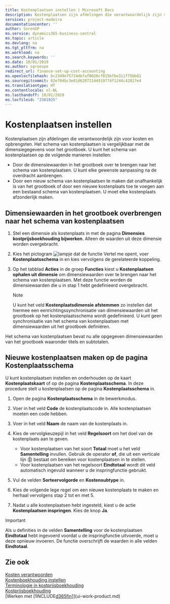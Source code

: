```yaml
---
title: Kostenplaatsen instellen | Microsoft Docs
description: Kostenplaatsen zijn afdelingen die verantwoordelijk zijn voor kosten en opbrengsten. Het schema van kostenplaatsen is vergelijkbaar met de dimensiegegevens voor het grootboek.
services: project-madeira
documentationcenter: ''
author: SorenGP
ms.service: dynamics365-business-central
ms.topic: article
ms.devlang: na
ms.tgt_pltfrm: na
ms.workload: na
ms.search.keywords: ''
ms.date: 10/01/2019
ms.author: sgroespe
redirect_url: finance-set-up-cost-accounting
ms.openlocfilehash: bc2349e75724dbfaf0028cf015bfbe311f75bb81
ms.sourcegitcommit: 02e704bc3e01d62072144919774f1244c42827e4
ms.translationtype: HT
ms.contentlocale: nl-NL
ms.lasthandoff: 10/01/2019
ms.locfileid: "2301925"
---
```

# <a name="set-up-cost-centers"></a>Kostenplaatsen instellen
Kostenplaatsen zijn afdelingen die verantwoordelijk zijn voor kosten en opbrengsten. Het schema van kostenplaatsen is vergelijkbaar met de dimensiegegevens voor het grootboek. U kunt het schema van kostenplaatsen op de volgende manieren instellen:  

-   Door de dimensiewaarden in het grootboek over te brengen naar het schema van kostenplaatsen. U kunt elke gewenste aanpassing na de overdracht aanbrengen.  
-   Door een nieuw schema van kostenplaatsen te maken dat onafhankelijk is van het grootboek of door een nieuwe kostenplaats toe te voegen aan een bestaand schema van kostenplaatsen. U moet elke kostenplaats afzonderlijk maken.  

## <a name="to-transfer-dimension-values-in-the-general-ledger-to-the-chart-of-cost-centers"></a>Dimensiewaarden in het grootboek overbrengen naar het schema van kostenplaatsen  
1.  Stel een dimensie als kostenplaats in met de pagina **Dimensies kostprijsboekhouding bijwerken**. Alleen de waarden uit deze dimensie worden overgebracht.  
2.  Kies het pictogram ![lampje dat de functie Vertel me opent](media/ui-search/search_small.png "Vertel me wat u wilt doen"), voer **Kostenplaatsschema** in en kies vervolgens de gerelateerde koppeling.  
3.  Op het tabblad **Acties** in de groep **Functies** kiest u **Kostenplaatsen ophalen uit dimensie** om dimensiewaarden over te brengen naar het schema van kostenplaatsen. Met deze functie worden de dimensiewaarden die u in stap 1 hebt gedefinieerd overgebracht.  

    > [!NOTE]  
    >  U kunt het veld **Kostenplaatsdimensie afstemmen** zo instellen dat hiermee een eenrichtingssynchronisatie van dimensiewaarden uit het grootboek op het kostenplaatsschema wordt gedefinieerd. U kunt geen synchronisatie van het schema van kostenplaatsen met dimensiewaarden uit het grootboek definiëren.  

Het schema van kostenplaatsen bevat nu alle opgegeven dimensiewaarden van het grootboek waaronder titels en subtotalen.  

## <a name="to-create-new-cost-centers-in-the-chart-of-cost-centers-page"></a>Nieuwe kostenplaatsen maken op de pagina Kostenplaatsschema  
U kunt kostenplaatsen instellen en onderhouden op de kaart **Kostenplaatskaart** of op de pagina **Kostenplaatsschema**. In deze procedure stelt u kostenplaatsen op de pagina **Kostenplaatsschema** in.  

1. Open de pagina **Kostenplaatsschema** in de bewerkmodus.  
2. Voer in het veld **Code** de kostenplaatscode in. Alle kostenplaatsen moeten een code hebben.  
3. Voer in het veld **Naam** de naam van de kostenplaats in.  
4. Kies de vervolgkeuzepijl in het veld **Regelsoort** om het doel van de kostenplaats aan te geven.  

    - Voor kostenplaatsen van het soort **Totaal** moet u het veld **Samentelling** invullen. Gebruik de operator **of**, die uit een verticale lijn (**&#124;**) bestaat om bereiken voor kostenplaatsen in te stellen.  
    - Voor kostenplaatsen van het regelsoort **Eindtotaal** wordt dit veld automatisch ingevuld wanneer u de inspringfunctie gebruikt.  
5.  Vul de velden **Sorteervolgorde** en **Kostensubtype** in.  
6.  Kies de volgende lege regel om een nieuwe kostenplaats te maken en herhaal vervolgens stap 2 tot en met 5.  
7.  Nadat u alle kostenplaatsen hebt ingesteld, kiest u de actie **Kostenplaatsen inspringen**. Kies de knop **Ja**.  

> [!IMPORTANT]  
>  Als u definities in de velden **Samentelling** voor de kostenplaatsen **Eindtotaal** hebt ingevoerd voordat u de inspringfunctie uitvoerde, moet u deze opnieuw invoeren. De functie overschrijft de waarden in alle velden **Eindtotaal**.  

## <a name="see-also"></a>Zie ook  
[Kosten verantwoorden](finance-manage-cost-accounting.md)  
[Kostenboekhouding instellen](finance-set-up-cost-accounting.md)   
[Terminologie in kostprijsboekhouding](finance-terminology-in-cost-accounting.md)   
[Kostprijsboekhouding](finance-about-cost-accounting.md)  
[Werken met [!INCLUDE[d365fin](includes/d365fin_md.md)]](ui-work-product.md)
